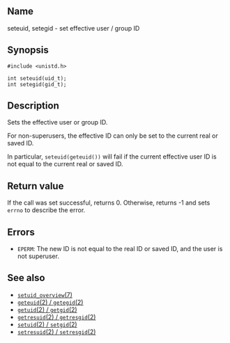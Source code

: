 ## Name

seteuid, setegid - set effective user / group ID

## Synopsis

```**c++
#include <unistd.h>

int seteuid(uid_t);
int setegid(gid_t);
```

## Description

Sets the effective user or group ID.

For non-superusers, the effective ID can only be set to the current real or saved ID.

In particular, `seteuid(geteuid())` will fail if the current effective user ID is not equal to the current real or saved ID.

## Return value

If the call was set successful, returns 0.
Otherwise, returns -1 and sets `errno` to describe the error.

## Errors

* `EPERM`: The new ID is not equal to the real ID or saved ID, and the user is not superuser.

## See also

* [`setuid_overview`(7)](../man7/setuid_overview.md)
* [`geteuid`(2) / `getegid`(2)](geteuid.md)
* [`getuid`(2) / `getgid`(2)](getuid.md)
* [`getresuid`(2) / `getresgid`(2)](getresuid.md)
* [`setuid`(2) / `setgid`(2)](setuid.md)
* [`setresuid`(2) / `setresgid`(2)](setresuid.md)
